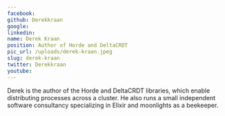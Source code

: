 ```yaml
---
facebook: 
github: Derekkraan
google: 
linkedin: 
name: Derek Kraan
position: Author of Horde and DeltaCRDT
pic_url: /uploads/derek-kraan.jpeg
slug: derek-kraan
twitter: Derekkraan
youtube: 
---
```

<p>Derek is the author of the Horde and DeltaCRDT libraries, which enable distributing processes across a cluster. He also runs a small independent software consultancy specializing in Elixir and moonlights as a beekeeper.</p>
